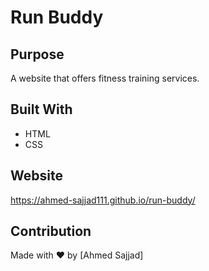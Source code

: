 # Run Buddy
## Purpose
A website that offers fitness training services.

## Built With
* HTML
* CSS

## Website
https://ahmed-sajjad111.github.io/run-buddy/

## Contribution
Made with ❤️ by [Ahmed Sajjad]

